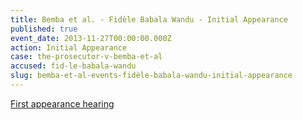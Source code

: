 ```yaml
---
title: Bemba et al. - Fidèle Babala Wandu - Initial Appearance
published: true
event_date: 2013-11-27T00:00:00.000Z
action: Initial Appearance
case: the-prosecutor-v-bemba-et-al
accused: fid-le-babala-wandu
slug: bemba-et-al-events-fidèle-babala-wandu-initial-appearance
---
```



[First appearance hearing](https://youtu.be/xfP_il3Q77A)